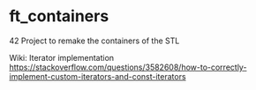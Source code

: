# ft_containers
42 Project to remake the containers of the STL

Wiki:
Iterator implementation 
https://stackoverflow.com/questions/3582608/how-to-correctly-implement-custom-iterators-and-const-iterators
